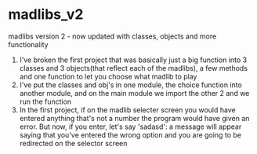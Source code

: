 # madlibs_v2
madlibs version 2 - now updated with classes, objects and more functionality

1. I've broken the first project that was basically just a big function into 3 classes and 3 objects(that reflect each of the madlibs), a few methods and one function to let you choose what madlib to play
2. I've put the classes and obj's in one module, the choice function into another module, and on the main module we import the other 2 and we run the function
3. In the first project, if on the madlib selecter screen you would have entered anything that's not a number the program would have given an error.
But now, if you enter, let's say 'sadasd': a message will appear saying that you've entered the wrong option and you are going to be redirected on the selector screen



